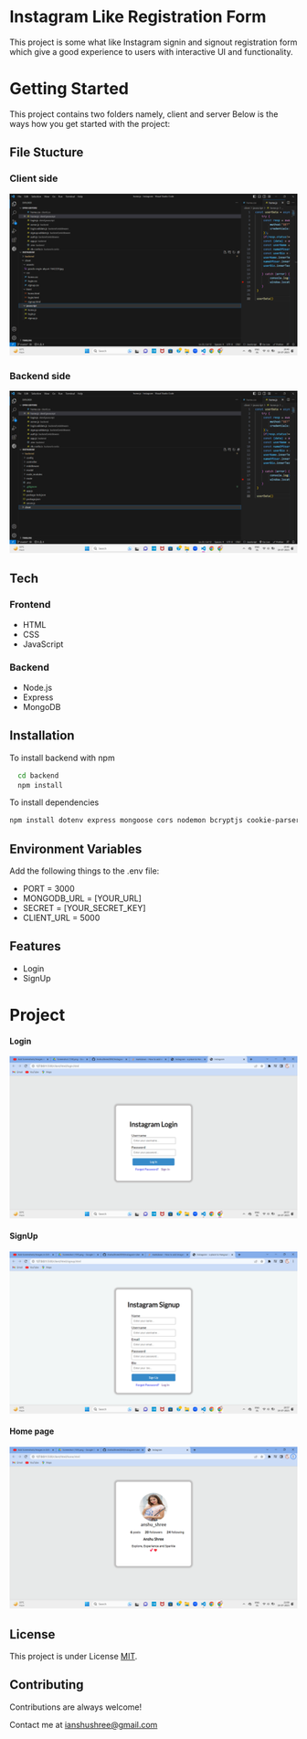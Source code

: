 
# Instagram  Like Registration Form

This project is some what like Instagram signin and signout registration form which give a good experience to users with interactive UI and functionality.


# Getting Started

This project contains two folders namely, client and server
Below is the ways how you get started with the project:

## File Stucture

### Client side
![Backend](https://github.com/AnshuShree2004/Instagram-Like/blob/main/Screenshot%20(104).png?raw=true)



### Backend side

![Backend](https://github.com/AnshuShree2004/Instagram-Like/blob/main/Screenshot%20(103).png?raw=true)


## Tech 


### Frontend 

- HTML
- CSS
- JavaScript


### Backend

- Node.js
- Express
- MongoDB







## Installation

To install backend with npm 

```bash
  cd backend
  npm install 

```
   To install dependencies 

   ```bash
   npm install dotenv express mongoose cors nodemon bcryptjs cookie-parser email-validator jsonwebtoken
   ```  

## Environment Variables


Add the following things to the .env file:

- PORT = 3000
- MONGODB_URL = [YOUR_URL]
- SECRET = [YOUR_SECRET_KEY]
- CLIENT_URL = 5000


## Features

- Login
- SignUp


# Project 

####  Login
![Backend](https://github.com/AnshuShree2004/Instagram-Like/blob/main/Screenshot%20(106).png?raw=true)


#### SignUp
![Backend](https://github.com/AnshuShree2004/Instagram-Like/blob/main/Screenshot%20(105).png?raw=true)


#### Home page
![Backend](https://github.com/AnshuShree2004/Instagram-Like/blob/main/Screenshot%20(107).png?raw=true)

## License

This project is under License 
[MIT](https://choosealicense.com/licenses/mit/).


## Contributing

Contributions are always welcome!

Contact me at ianshushree@gmail.com

